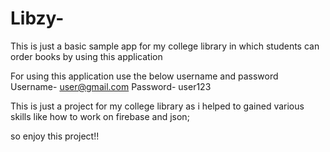 # Libzy-
This is just a basic sample app for my college library in which students can order books by using this application

For using this application use the below username and password 
Username- user@gmail.com
Password- user123

This is just a project for my college library as i helped to gained various skills like how to work on firebase and json;

so enjoy this project!!


